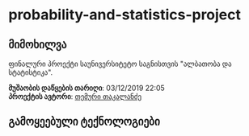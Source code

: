 # probability-and-statistics-project

## მიმოხილვა

ფინალური პროექტი საუნივერსიტეტო საგნისთვის "ალბათობა და სტატისტიკა".

**მუშაობის დაწყების თარიღი**: 03/12/2019 22:05  
**პროექტის ავტორი**: [თემური თაკალანძე](https://github.com/ABGEO07/)

## გამოყეებული ტექნოლოგიები

